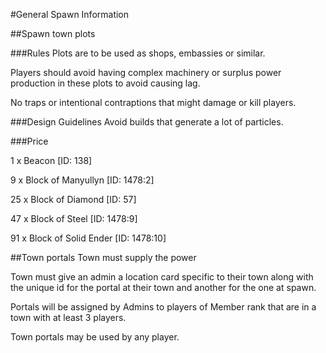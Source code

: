 #General Spawn Information

##Spawn town plots

###Rules
Plots are to be used as shops, embassies or similar.

Players should avoid having complex machinery or surplus power production in these plots to avoid causing lag.

No traps or intentional contraptions that might damage or kill players.

###Design Guidelines
Avoid builds that generate a lot of particles.

###Price

 1 x Beacon [ID: 138]

 9 x Block of Manyullyn [ID: 1478:2]

25 x Block of Diamond [ID: 57]

47 x Block of Steel [ID: 1478:9]

91 x Block of Solid Ender [ID: 1478:10]


##Town portals
Town must supply the power

Town must  give an admin a location card specific to their town along with the unique id for the portal at their town and another for the one at spawn.

Portals will be assigned by Admins to players of Member rank that are in a town with at least 3 players.

Town portals may be used by any player.
